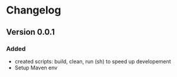 # Changelog

## Version 0.0.1

### Added

- created scripts: build, clean, run (sh) to speed up developement
- Setup Maven env
